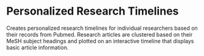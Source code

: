 # Personalized Research Timelines

Creates personalized research timelines for individual researchers based on their records from Pubmed.
Research articles are clustered based on their MeSH subject headings and plotted on an interactive timeline that displays basic article information.

